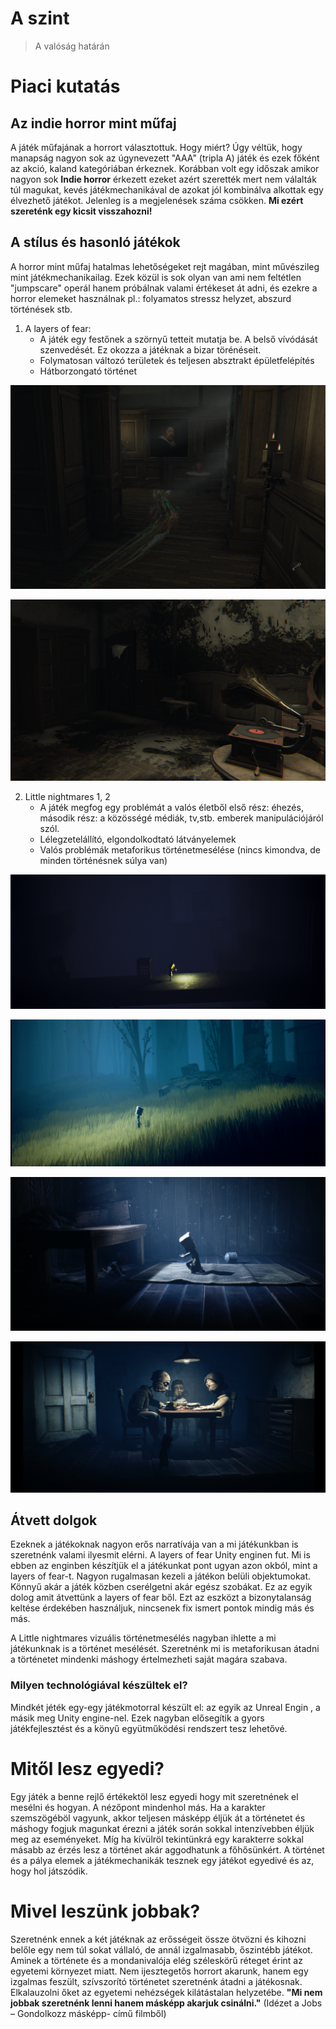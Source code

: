 # A szint 
> A valóság határán

# Piaci kutatás

## Az indie horror mint műfaj

 A játék műfajának a horrort választottuk. Hogy miért? Úgy véltük, hogy manapság nagyon sok az úgynevezett "AAA" (tripla A) játék és ezek főként az akció, kaland kategóriában érkeznek. Korábban volt egy időszak amikor nagyon sok __Indie horror__ érkezett ezeket azért szerették mert nem válalták túl magukat, kevés játékmechanikával de azokat jól kombinálva alkottak egy élvezhető játékot. Jelenleg is a megjelenések száma csökken. __Mi ezért szereténk egy kicsit visszahozni!__

## A stílus és hasonló játékok

A horror mint műfaj hatalmas lehetőségeket rejt magában, mint művészileg mint játékmechanikailag. Ezek közül is sok olyan van ami nem feltétlen "jumpscare" operál hanem próbálnak valami értékeset át adni, és ezekre a horror elemeket használnak pl.: folyamatos stressz helyzet, abszurd történések stb.

1. A layers of fear:
   - A játék egy festőnek a szörnyű tetteit mutatja be. A belső vívódását szenvedését. Ez okozza a játéknak a bizar törénéseit.
   - Folymatosan változó területek és teljesen absztrakt épületfelépítés
   - Hátborzongató történet

![layers of fear](https://github.com/mozes20/AszintUnity/blob/M%C3%B3zes/leyers1.png?raw=true)

![layers of fear](https://github.com/mozes20/AszintUnity/blob/M%C3%B3zes/layers2.png?raw=true)

2. Little nightmares 1, 2
   - A játék megfog egy problémát a valós életből első rész: éhezés, második rész: a közösségé médiák, tv,stb. emberek manipulációjáról szól.
   - Lélegzetelállító, elgondolkodtató látványelemek
   - Valós problémák metaforikus történetmesélése (nincs kimondva, de minden történésnek súlya van)

![Little nightmares](https://github.com/mozes20/AszintUnity/blob/M%C3%B3zes/little1.png?raw=true)

![Little nightmares](https://github.com/mozes20/AszintUnity/blob/M%C3%B3zes/little2.png?raw=true)

![Little nightmares](https://github.com/mozes20/AszintUnity/blob/M%C3%B3zes/Little3.png?raw=true)

![Little nightmares](https://github.com/mozes20/AszintUnity/blob/M%C3%B3zes/little4.png?raw=true)



## Átvett dolgok

Ezeknek a játékoknak nagyon erős narratívája van a mi játékunkban is szeretnénk valami ilyesmit elérni. A layers of fear Unity enginen fut. Mi is ebben az enginben készítjük el a játékunkat pont ugyan azon okból, mint a layers of fear-t. Nagyon rugalmasan kezeli a játékon belüli objektumokat. Könnyű akár a játék közben cserélgetni akár egész szobákat. Ez az egyik dolog amit átvettünk a layers of fear ből. Ezt az eszközt a bizonytalanság keltése érdekében használjuk, nincsenek fix ismert pontok mindig más és más.

A Little nightmares vizuális történetmesélés nagyban ihlette a mi játékunknak is a történet mesélését. Szeretnénk mi is metaforikusan átadni a történetet mindenki máshogy értelmezheti saját magára szabava.

### Milyen technológiával készültek el?

  Mindkét jéték egy-egy játékmotorral készült el: az egyik az Unreal Engin , a másik meg Unity engine-nel. Ezek nagyban elősegítik a gyors játékfejlesztést és a könyű együtműködési rendszert tesz lehetővé.


# Mitől lesz egyedi?
Egy játék a benne rejlő értékektöl lesz egyedi hogy mit szeretnének el mesélni és hogyan. A nézőpont mindenhol más. Ha a karakter szemszögéböl vagyunk, akkor teljesen másképp éljük át a történetet és máshogy fogjuk magunkat érezni a játék során sokkal intenzívebben éljük meg az eseményeket. Míg ha kívülröl tekintünkrá egy karakterre sokkal másabb az érzés lesz a történet akár aggodhatunk a főhősünkért. A történet és a pálya elemek a játékmechanikák tesznek egy játékot egyedivé és az, hogy hol játszódik.


# __Mivel leszünk jobbak?__

Szeretnénk ennek a két játéknak az erősségeit össze ötvözni és kihozni belőle egy nem túl sokat vállaló, de annál izgalmasabb, őszintébb játékot. Aminek a története és a mondanivalója elég széleskörű réteget érint az egyetemi környezet miatt. Nem  ijesztegetős horrort akarunk, hanem egy izgalmas feszült, szívszorító történetet szeretnénk átadni a játékosnak. Elkalauzolni őket az egyetemi nehézségek kilátástalan helyzetébe. 
__"Mi nem jobbak szeretnénk lenni hanem másképp akarjuk csinálni."__ (Idézet a Jobs – Gondolkozz másképp- című filmből)





